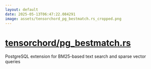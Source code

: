 ```yaml
---
layout: default
date: 2025-05-13T06:47:22.084291
image: assets/tensorchord_pg_bestmatch.rs_cropped.png
---
```


# [tensorchord/pg_bestmatch.rs](https://github.com/tensorchord/pg_bestmatch.rs)

PostgreSQL extension for BM25-based text search and sparse vector queries
